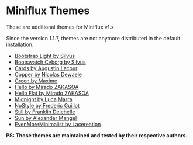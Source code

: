 Miniflux Themes
===============

These are additional themes for Miniflux v1.x

Since the version 1.1.7, themes are not anymore distributed in the default installation.

- [Bootstrap Light by Silvus](https://github.com/miniflux/theme-bootstrap-light)
- [Bootswatch Cyborg by Silvus](https://github.com/miniflux/theme-bootswatch-cyborg)
- [Cards by Augustin Lacour](https://github.com/miniflux/theme-cards)
- [Copper by Nicolas Dewaele](https://github.com/miniflux/theme-copper)
- [Green by Maxime](https://github.com/miniflux/theme-green)
- [Hello by Mirado ZAKASOA](https://github.com/meradoou/hello)
- [Hello Flat by Mirado ZAKASOA](https://github.com/meradoou/hello/tree/flat)
- [Midnight by Luca Marra](https://github.com/miniflux/theme-midnight)
- [NoStyle by Frederic Guillot](https://github.com/miniflux/theme-nostyle)
- [Still by Franklin Delehelle](https://github.com/miniflux/theme-still)
- [Sun by Alexander Mangel](https://github.com/cygnusfear/miniflux-theme-sun)
- [EvenMoreMinimalist by Lacereation](https://github.com/lacereation/minflux-theme)

**PS: Those themes are maintained and tested by their respective authors.**
